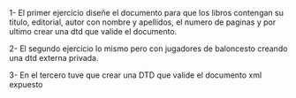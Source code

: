 1- El primer ejercicio diseñe el documento para que los libros contengan su titulo, editorial, autor con nombre y apellidos, el numero de paginas y por ultimo crear una dtd que valide el documento.

2- El segundo ejercicio lo mismo pero con jugadores de baloncesto creando una dtd externa privada.

3- En el tercero tuve que crear una DTD que valide el documento xml expuesto
